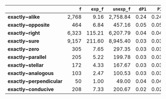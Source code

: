 |                           |   `f` |   `exp_f` |   `unexp_f` |   `dP1` |   `P1` |   `dP2` |   `P2` |   `LRC` |      `G2` |        `N` |   `f1` |    `f2` | `l1`    | `l2`          |
|:--------------------------|------:|----------:|------------:|--------:|-------:|--------:|-------:|--------:|----------:|-----------:|-------:|--------:|:--------|:--------------|
| **exactly~alike**         | 2,768 |      9.16 |    2,758.84 |    0.24 |   0.24 |    0.05 |   0.05 |    8.46 | 26,963.38 | 72,839,589 | 58,643 |  11,375 | exactly | alike         |
| **exactly~opposite**      |   464 |      6.84 |      457.16 |    0.05 |   0.05 |    0.01 |   0.01 |    5.76 |  3,028.33 | 72,839,589 | 58,643 |   8,491 | exactly | opposite      |
| **exactly~right**         | 6,323 |    115.21 |    6,207.79 |    0.04 |   0.04 |    0.11 |   0.11 |    5.74 | 39,191.65 | 72,839,589 | 58,643 | 143,095 | exactly | right         |
| **exactly~sure**          | 9,157 |    211.60 |    8,945.40 |    0.03 |   0.03 |    0.15 |   0.16 |    5.40 | 52,863.19 | 72,839,589 | 58,643 | 262,825 | exactly | sure          |
| **exactly~zero**          |   305 |      7.65 |      297.35 |    0.03 |   0.03 |    0.01 |   0.01 |    4.86 |  1,664.57 | 72,839,589 | 58,643 |   9,500 | exactly | zero          |
| **exactly~parallel**      |   205 |      5.22 |      199.78 |    0.03 |   0.03 |    0.00 |   0.00 |    4.72 |  1,111.99 | 72,839,589 | 58,643 |   6,488 | exactly | parallel      |
| **exactly~stellar**       |   172 |      4.33 |      167.67 |    0.03 |   0.03 |    0.00 |   0.00 |    4.68 |    936.96 | 72,839,589 | 58,643 |   5,379 | exactly | stellar       |
| **exactly~analogous**     |   103 |      2.47 |      100.53 |    0.03 |   0.03 |    0.00 |   0.00 |    4.53 |    571.33 | 72,839,589 | 58,643 |   3,062 | exactly | analogous     |
| **exactly~perpendicular** |    50 |      1.00 |       49.00 |    0.04 |   0.04 |    0.00 |   0.00 |    4.34 |    295.37 | 72,839,589 | 58,643 |   1,240 | exactly | perpendicular |
| **exactly~conducive**     |   208 |      7.33 |      200.67 |    0.02 |   0.02 |    0.00 |   0.00 |    4.25 |    995.32 | 72,839,589 | 58,643 |   9,110 | exactly | conducive     |